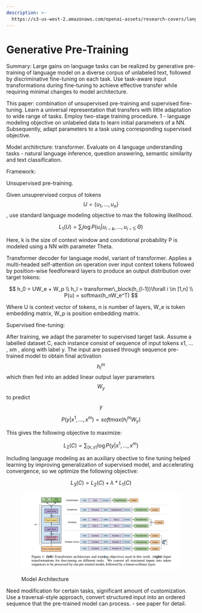 ```yaml
---
description: >-
  https://s3-us-west-2.amazonaws.com/openai-assets/research-covers/language-unsupervised/language_understanding_paper.pdf
---
```


# Generative Pre-Training

Summary: Large gains on language tasks can be realized by generative pre-training of language model on a diverse corpus of unlabeled text, followed by discriminative fine-tuning on each task. Use task-aware input transformations during fine-tuning to achieve effective transfer while requiring minimal changes to model architecture.

This paper: combination of unsupervised pre-training and supervised fine-tuning. Learn a universal representation that transfers with little adaptation to wide range of tasks. Employ two-stage training procedure. 1 - language modeling objective on unlabeled data to learn initial parameters of a NN. Subsequently, adapt parameters to a task using corresponding supervised objective.

Model architrcture: transformer. Evaluate on 4 language understanding tasks - natural language inference, question answering, semantic similarity and text classification.&#x20;

Framework:

Unsupervised pre-training.

Given unsuprervised corpus of tokens $$U = \{u_1, \dots, u_n\}$$, use standard language modeling objective to max the following likelihood.

$$
L_1(U) = \sum_i \log P(u_i | u_{i-k} , \dots, u_{i-1}; \Theta)
$$

Here, k is the size of context window and condotional probability P is modeled using a NN with parameter Theta.

Transformer decoder for language model, variant of transformer. Applies a multi-headed self-attention on operation over input context tokens followed by position-wise feedforward layers to produce an output distribution over target tokens:

$$
h_0 = UW_e + W_p \\
h_l = transformer\_block(h_{l-1})\forall i \in [1,n] \\
P(u) = softmax(h_nW_e^T)
$$

Where U is context vector of tokens, n is number of layers, W\_e is token embedding matrix, W\_p is position embedding matrix.

Supervised fine-tuning:

After training, we adapt the parameter to supervised target task. Assume a labelled dataset C, each instance consist of sequence of input tokens x1, ... , xm , along with label y. The input are passed through sequence pre-trained model to obtain final activation $$h_l^m$$ which then fed into an added linear output layer parameters $$W_y$$ to predict $$y$$

$$
P(y|x^1, \dots, x^m) = softmax(h_l^mW_y)
$$

This gives the following objective to maximize:

$$
L_2(C) = \sum_{(x,y)}\log P(y|x^1, \dots,x^m)
$$

Including language modeling as an auxiliary obective to fine tuning helped learning by improving generalization of supervised model, and accelerating convergence, so we optimize the following objective:

$$
L_3(C) = L_2(C) + \lambda * L_1(C)
$$

<figure><img src="../../.gitbook/assets/image (31).png" alt=""><figcaption><p>Model Architecture</p></figcaption></figure>

Need modification for certain tasks, significant amount of customization. Use a traversal-style approach, convert structured input into an ordered sequence that the pre-trained model can process.  - see paper for detail.&#x20;
